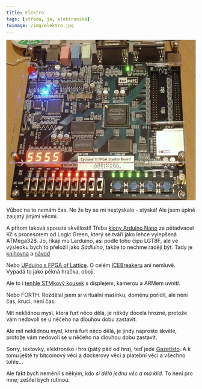 ```yaml
---
title: Elektro
tags: [středa, já, elektronika]
twimage: /img/elektro.jpg
---
```


![cover](/img/elektro.jpg)

Vůbec na to nemám čas. Ne že by se mi nestýskalo - stýská! Ale jsem úplně zaujatý jinými věcmi.

A přitom taková spousta skvělostí! Třeba [klony Arduino Nano](https://s.click.aliexpress.com/e/_AM3HP9) za pětadvacet Kč s procesorem od Logic Green, který se tváří jako lehce vylepšená ATMega328. Jo, říkají mu Larduino, asi podle toho čipu LGT8F, ale ve výsledku bych to přeložil jako _Sádluino_, takže to nechme raději být. Tady je [knihovna](https://github.com/dbuezas/lgt8fx) a [návod](https://chiptron.cz/articles.php?article_id=278)

Nebo [UPduino s FPGA of Lattice](https://www.tindie.com/products/tinyvision_ai/upduino-v30-low-cost-lattice-ice40-fpga-board/). O celém [ICEBreakeru](https://s.click.aliexpress.com/e/_A4sRZ1) ani nemluvě. Vypadá to jako pěkná hračka, obojí.

Ale to i [tenhle STMkový kousek](https://s.click.aliexpress.com/e/_A0Z4cF) s displejem, kamerou a ARMem uvnitř.

Nebo FORTH. Rozdělal jsem si virtuální mašinku, doménu pořídil, ale není čas, kruci, není čas.

Mít neklidnou mysl, která furt něco dělá, je někdy docela hrozné, protože vám nedovolí se u něčeho na dlouhou dobu zastavit.

Ale mít neklidnou mysl, která furt něco dělá, je jindy naprosto skvělé, protože vám nedovolí se u něčeho na dlouhou dobu zastavit.

Sorry, textovky, elektroniko i hro (pátý pád od _hra_), teď jede [Gazetisto](https://www.info.cz/nazory/predstavujeme-gazetisto-platformu-ktera-zpristupni-vydavani-placeneho-obsahu-kazdemu?odemknout=FL0KSCJVLX). A k tomu ještě ty bitcoinový věci a dockerový věci a platební věci a všechno tohle...

Ale fakt bych neměnil s někým, kdo _si dělá jednu věc a má klid_. To není pro mne; zešílel bych rutinou.